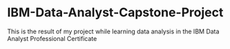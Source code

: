 # IBM-Data-Analyst-Capstone-Project
This is the result of my project while learning data analysis in the IBM Data Analyst Professional Certificate
